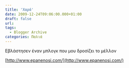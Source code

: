 ```yaml
---
title: 'Χαρά'
date: 2009-12-24T09:06:00.000+01:00
draft: false
url: 
tags:
  - Blogger Archive
categories: Παλιά
---
```


Εβλάστησεν έναν μπλογκ που μου δροσίζει το μέλλον

  

[http://www.epanenosi.com/](http://www.epanenosi.com/)
